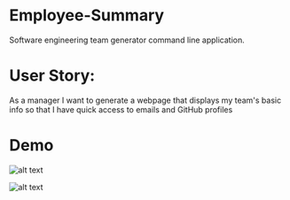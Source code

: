 # Employee-Summary
 Software engineering team generator command line application.

# User Story:
As a manager I want to generate a webpage that displays my team's basic info so that I have quick access to emails and GitHub profiles

# Demo

![alt text](build/images/demo.gif)


![alt text](build/images/Teamscreenshoot.PNG)






